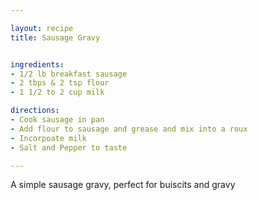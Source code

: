 ```yaml
---

layout: recipe
title: Sausage Gravy


ingredients:
- 1/2 lb breakfast sausage
- 2 tbps & 2 tsp flour
- 1 1/2 to 2 cup milk

directions:
- Cook sausage in pan
- Add flour to sausage and grease and mix into a roux
- Incorpoate milk
- Salt and Pepper to taste

---
```


A simple sausage gravy, perfect for buiscits and gravy
